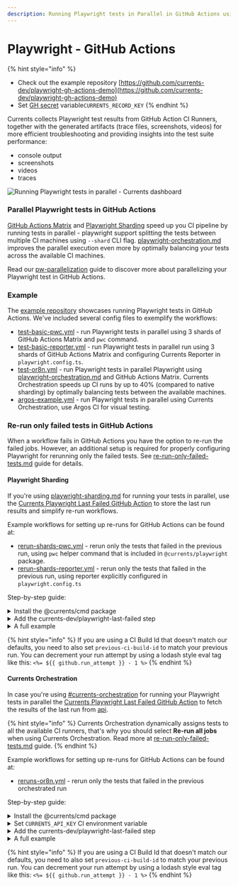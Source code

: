 ```yaml
---
description: Running Playwright tests in Parallel in GitHub Actions using Matrix Workflow
---
```


# Playwright - GitHub Actions

{% hint style="info" %}
* Check out the example repository [https://github.com/currents-dev/playwright-gh-actions-demo](https://github.com/currents-dev/playwright-gh-actions-demo)
* Set [GH secret](https://docs.github.com/en/actions/reference/encrypted-secrets) variable`CURRENTS_RECORD_KEY`
{% endhint %}

Currents collects Playwright test results from GitHub Action CI Runners, together with the generated artifacts (trace files, screenshots, videos) for more efficient troubleshooting and providing insights into the test suite performance:

* console output
* screenshots
* videos
* traces

![Running Playwright tests in parallel - Currents dashboard](../../../.gitbook/assets/playwright-run.gif)

### Parallel Playwright tests in GitHub Actions

[GitHub Actions Matrix](https://docs.github.com/en/actions/writing-workflows/choosing-what-your-workflow-does/running-variations-of-jobs-in-a-workflow) and [Playwright Sharding](https://playwright.dev/docs/test-sharding)  speed up you CI pipeline by running tests in parallel  -  playwright support splitting the tests between multiple CI machines using `--shard` CLI flag. [playwright-orchestration.md](../../../guides/parallelization-guide/pw-parallelization/playwright-orchestration.md "mention") improves the parallel execution even more by optimally balancing your tests across the available CI machines.

Read our [pw-parallelization](../../../guides/parallelization-guide/pw-parallelization/ "mention") guide to discover more about parallelizing your Playwright test in GitHub Actions.

### Example

The [example repository](https://github.com/currents-dev/playwright-gh-actions-demo) showcases running Playwright tests in GitHub Actions. We've included several config files to exemplify the workflows:&#x20;

* [test-basic-pwc.yml](https://github.com/currents-dev/playwright-gh-actions-demo/blob/main/.github/workflows/test-basic-pwc.yml) - run Playwright tests in parallel using 3 shards of GitHub Actions Matrix and `pwc` command.
* [test-basic-reporter.yml](https://github.com/currents-dev/playwright-gh-actions-demo/blob/main/.github/workflows/test-basic-reporter.yml) - run Playwright tests in parallel run using 3 shards of GitHub Actions Matrix and configuring Currents Reporter in `playwright.config.ts`.
* [test-or8n.yml](https://github.com/currents-dev/playwright-gh-actions-demo/blob/main/.github/workflows/test-or8n.yml) - run Playwright tests in parallel Playwright using [playwright-orchestration.md](../../../guides/parallelization-guide/pw-parallelization/playwright-orchestration.md "mention") and GitHub Actions Matrix. Currents Orchestration speeds up CI runs by up to 40% (compared to native sharding) by optimally balancing tests between the available machines.
* [argos-example.yml](https://github.com/currents-dev/playwright-gh-actions-demo/blob/main/.github/workflows/argos-example.yml) - run Playwright tests in parallel using Currents Orchestration, use Argos CI for visual testing.

### Re-run only failed tests in GitHub Actions

When a workflow fails in GitHub Actions you have the option to re-run the failed jobs.  However, an additional setup is required for properly configuring Playwright for rerunning only the failed tests. See [re-run-only-failed-tests.md](../../../guides/re-run-only-failed-tests.md "mention") guide for details.

#### Playwright Sharding

If you're using [playwright-sharding.md](../../../guides/parallelization-guide/pw-parallelization/playwright-sharding.md "mention") for running your tests in parallel, use the [Currents Playwright Last Failed GitHub Action](https://github.com/currents-dev/playwright-last-failed) to store the last run results and simplify re-run workflows.

Example workflows for setting up re-runs for GitHub Actions can be found at:

* [rerun-shards-pwc.yml](https://github.com/currents-dev/playwright-gh-actions-demo/blob/main/.github/workflows/rerun-shards-pwc.yml) - rerun only the tests that failed in the previous run, using `pwc` helper command that is included in `@currents/playwright` package.
* [rerun-shards-reporter.yml](https://github.com/currents-dev/playwright-gh-actions-demo/blob/main/.github/workflows/rerun-shards-reporter.yml) - rerun only the tests that failed in the previous run, using reporter explicitly configured in `playwright.config.ts`

Step-by-step guide:

<details>

<summary>Install the @currents/cmd package</summary>

```bash
npm i -D @currents/cmd
```

</details>

<details>

<summary>Add the currents-dev/playwright-last-failed step</summary>

Add a step to your workflow before you run your tests

<pre class="language-yaml"><code class="lang-yaml">- name: Playwright Last Failed action
<strong>  id: last-failed-action
</strong><strong>  uses: currents-dev/playwright-last-failed@v1
</strong>  with:
    # debug: true
    # previous-ci-build-id: default is ${{ github.repository }}-${{ github.run_id }}-&#x3C;%= ${{ github.run_attempt }} - 1 %>
    pw-output-dir: basic/test-results
    matrix-index: ${{ matrix.shard }}
    matrix-total: ${{ strategy.job-total }}
</code></pre>

See the [action configuration for details](https://github.com/currents-dev/playwright-last-failed/blob/main/action.yml) on the inputs.

</details>

<details>

<summary>A full example</summary>

{% code lineNumbers="true" %}
```yaml
name: failed-only-reporter

on:
  push:

jobs:
  test-reporter:
    strategy:
      fail-fast: false
      matrix:
        shard: [1, 2, 3]
    timeout-minutes: 60
    runs-on: ubuntu-latest
    container: mcr.microsoft.com/playwright:latest
    env:
      CURRENTS_PROJECT_ID: bnsqNa
      CURRENTS_RECORD_KEY: ${{ secrets.CURRENTS_RECORD_KEY }}
      CURRENTS_CI_BUILD_ID: reporter-${{ github.repository }}-${{ github.run_id }}-${{ github.run_attempt }}
    steps:
      - uses: actions/checkout@v4
        with:
          ref: ${{ github.ref }}
      - run: |
          echo "$GITHUB_WORKSPACE"
          git config --global --add safe.directory "$GITHUB_WORKSPACE"
      - uses: actions/setup-node@v4
        with:
          node-version: "20.x"
      - name: Install dependencies
        run: |
          npm ci
          npx playwright install chrome
      - name: Playwright Last Failed action
        id: last-failed-action
        uses: currents-dev/playwright-last-failed@v1
        with:
          pw-output-dir: basic/test-results
          matrix-index: ${{ matrix.shard }}
          matrix-total: ${{ strategy.job-total }}
      - name: Playwright Tests
        working-directory: ./basic
        run: |
          COMMAND="npx playwright test --config playwright.config.reporter.ts ${{ steps.last-failed-action.outputs.extra-pw-flags }}"
          echo "Running command: $COMMAND"
          $COMMAND
```
{% endcode %}

</details>

{% hint style="info" %}
If you are using a CI Build Id that doesn't match our defaults, you need to also set `previous-ci-build-id` to match your previous run. You can decrement your run attempt by using a lodash style eval tag like this: `<%= ${{ github.run_attempt }} - 1 %>`
{% endhint %}

#### Currents Orchestration

In case you're using [#currents-orchestration](playwright-github-actions.md#currents-orchestration "mention") for running your Playwright tests in parallel the  [Currents Playwright Last Failed GitHub Action](https://github.com/currents-dev/playwright-last-failed) to fetch the results of the last run from [api](../../../resources/api/ "mention").

{% hint style="info" %}
Currents Orchestration dynamically assigns tests to all the available CI runners, that's why you should select **Re-run all jobs** when using Currents Orchestration. Read more at [re-run-only-failed-tests.md](../../../guides/re-run-only-failed-tests.md "mention") guide.
{% endhint %}

Example workflows for setting up re-runs for GitHub Actions can be found at:

* [reruns-or8n.yml](https://github.com/currents-dev/playwright-gh-actions-demo/blob/main/.github/workflows/reruns-or8n.yml) - rerun only the tests that failed in the previous orchestrated run

Step-by-step guide:

<details>

<summary>Install the @currents/cmd package</summary>

```bash
npm i -D @currents/cmd
```

</details>

<details>

<summary>Set <code>CURRENTS_API_KEY</code> CI environment variable</summary>

Obtain an API key (see [api-keys.md](../../../resources/api/api-keys.md "mention")) from Currents Dashboard (in addition to Record Key) and set [GitHub Actions Secret](https://docs.github.com/en/actions/security-for-github-actions/security-guides/using-secrets-in-github-actions)

```yaml
env:
  CURRENTS_RECORD_KEY: ${{ secrets.CURRENTS_RECORD_KEY }}
  CURRENTS_API_KEY: ${{ secrets.CURRENTS_API_KEY }}
```

</details>

<details>

<summary>Add the currents-dev/playwright-last-failed step</summary>

Add a step that fetches the last-run information prior to running tests

```yaml
- name: Playwright Last Failed action
  id: last-failed-action
  uses: currents-dev/playwright-last-failed@v1
  with:
    or8n: true
    # debug: true
    # previous-ci-build-id: default is ${{ github.repository }}-${{ github.run_id }}-%<= ${{ github.run_attempt }} - 1 %>
    pw-output-dir: basic/test-results
```

See the [action configuration for details](https://github.com/currents-dev/playwright-last-failed/blob/main/action.yml) on the inputs.

</details>

<details>

<summary>A full example</summary>

{% code lineNumbers="true" %}
```yaml
name: failed-only-or8n

on:
  push:

jobs:
  test-or8n:
    strategy:
      fail-fast: false
      matrix:
        shard: [1, 2, 3]
    timeout-minutes: 60
    runs-on: ubuntu-latest
    container: mcr.microsoft.com/playwright:latest
    env:
      CURRENTS_PROJECT_ID: bnsqNa
      CURRENTS_RECORD_KEY: ${{ secrets.CURRENTS_RECORD_KEY }}
      CURRENTS_CI_BUILD_ID: ${{ github.repository }}-${{ github.run_id }}-${{ github.run_attempt }}
      CURRENTS_API_KEY: ${{ secrets.CURRENTS_API_KEY }}
    steps:
      - uses: actions/checkout@v4
        with:
          ref: ${{ github.ref }}
      - run: |
          echo "$GITHUB_WORKSPACE"
          git config --global --add safe.directory "$GITHUB_WORKSPACE"
      - uses: actions/setup-node@v4
        with:
          node-version: "20.x"
      - name: Install dependencies
        run: |
          npm ci
          npx playwright install chrome
      - name: Playwright Last Failed action
        id: last-failed-action
        uses: currents-dev/playwright-last-failed@v1
        with:
          or8n: true
          # previous-ci-build-id: default is ${{ github.repository }}-${{ github.run_id }}-<%= ${{ github.run_attempt }} - 1 %>
          pw-output-dir: basic/test-results
      - name: Playwright Tests
        working-directory: ./basic
        run: |
          COMMAND="npx pwc-p ${{ steps.last-failed-action.outputs.extra-pw-flags }}"
          echo "Running command: $COMMAND"
          $COMMAND
```
{% endcode %}

</details>

{% hint style="info" %}
If you are using a CI Build Id that doesn't match our defaults, you need to also set `previous-ci-build-id` to match your previous run. You can decrement your run attempt by using a lodash style eval tag like this: `<%= ${{ github.run_attempt }} - 1 %>`
{% endhint %}

